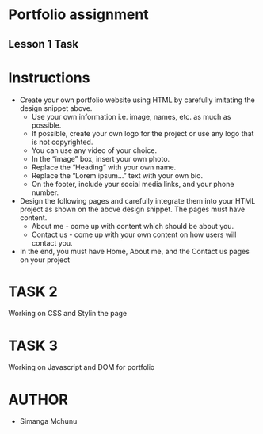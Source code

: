 # Portfolio assignment 

## Lesson 1 Task

# Instructions

- Create your own portfolio website using HTML by carefully imitating the design snippet above.
  -  Use your own information i.e. image, names, etc. as much as possible.
  - If possible, create your own logo for the project or use any logo that is not copyrighted.
  - You can use any video of your choice.
  - In the “image” box, insert your own photo.
  - Replace the “Heading” with your own name.
  - Replace the “Lorem ipsum…” text with your own bio.
  - On the footer, include your social media links, and your phone number.
- Design the following pages and carefully integrate them into your HTML project as shown on the
above design snippet. The pages must have content.
  - About me - come up with content which should be about you.
  - Contact us - come up with your own content on how users will contact you.
- In the end, you must have Home, About me, and the Contact us pages on your project

# TASK 2
Working on CSS and Stylin the page

# TASK 3
Working on Javascript and DOM for portfolio

# AUTHOR
- Simanga Mchunu

